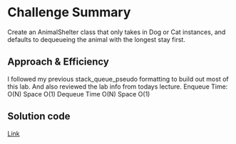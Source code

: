 # Challenge Summary
Create an AnimalShelter class that only takes in Dog or Cat instances, and defaults to dequeueing the animal with the longest stay first.

## Approach & Efficiency
I followed my previous stack_queue_pseudo formatting to build out most of this lab. And also reviewed the lab info from todays lecture.
Enqueue
Time: O(N)
Space O(1)
Dequeue
Time O(N)
Space O(1)

## Solution code
[Link](https://github.com/KirkGarrison/data-structures-and-algorithms/blob/stack-queue-animal-shelter/python/code_challenges/stack_queue_animal_shelter/stack_queue_animal.py)

